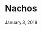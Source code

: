 ---
layout: post
date: January 3, 2018
title: Nachos
company: Trello
link: https://design.trello.com/
image: /images/nachos.jpg
description: Nachos is Trello's design system. This comprehensive guide and resource library contains everything you’ll need to design with us, including our core principles, visual design, interface components, branding, and resources to help make your initiative the tastiest.

---